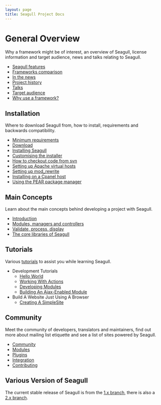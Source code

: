```yaml
---
layout: page
title: Seagull Project Docs
---
```


<!-- Status: In Progress -->

# General Overview
Why a framework might be of interest, an overview of Seagull, license information and target audience, news and talks relating to Seagull.

- [Seagull features][1]
- [Frameworks comparison][2]
- [In the news][3]
- [Project history][4]
- [Talks][5]
- [Target audience][6]
- [Why use a framework?][7]

## Installation
Where to download Seagull from, how to install, requirements and backwards compatibility.

- [Minimum requirements][8]
- [Download][9]
- [Installing Seagull][10]
- [Customising the installer][11]
- [How to checkout code from svn][12]
- [Setting up Apache virtual hosts][13]
- [Setting up mod\_rewrite][14]
- [Installing on a Cpanel host][15]
- [Using the PEAR package manager][16]

## Main Concepts
Learn about the main concepts behind developing a project with Seagull.

- [Introduction][17]
- [Modules, managers and controllers][18]
- [Validate, process, display][19]
- [The core libraries of Seagull][20]

## Tutorials
Various [tutorials][21] to assist you while learning Seagull.

- Development Tutorials
	- [Hello World][22]
	- [Working With Actions][23]
	- [Developing Modules][24]
	- [Building An Ajax-Enabled Module][25]
- Build A Website Just Using A Browser
	- [Creating A SimpleSite][26]

## Community
Meet the community of developers, translators and maintainers, find out more about mailing list etiquette and see a list of sites powered by Seagull.

- [Community][27]
- [Modules][28]
- [Plugins][29]
- [Integration][30]
- [Contributing][31]

## Various Version of Seagull
The current stable release of Seagull is from the [1.x branch][32], there is also a [2.x branch][33].

<!-- not 100% sure about these items, seems badly organised -->

[1]:	/General/FrameworkFeatures.html
[2]:	/General/HowDoesSeagullCompareWithOtherFrameworks.html
[3]:	/General/InTheNews.html
[4]:	/General/ProjectHistory.html
[5]:	/General/Talks.html
[6]:	/General/TargetAudience.html
[7]:	/General/WhyAFrameworkMightBeOfInterestToYou.html
[8]:	/Installation/MinimumRequirements.html
[9]:	/Installation/Download.html
[10]:	/Installation.html
[11]:	/Installation/Customising.html
[12]:	/Installation/FromSVN.html
[13]:	/Installation/SettingUpApacheVirtualHosts.html
[14]:	/Installation/SettingUpModRewrite.html
[15]:	/Installation/SettingUpOnCpanel.html
[16]:	/Installation/UsingThePearPackageManager.html
[17]:	/Concepts/Introduction.html
[18]:	/Concepts/ModulesManagersAndControllers.html
[19]:	/Concepts/ValidateProcessDisplay.html
[20]:	/Concepts/CoreLibs.html
[21]:	/Tutorials.html
[22]:	/Tutorials/HelloWorld.html
[23]:	/Tutorials/WorkingWithActions.html
[24]:	/Tutorials/DevelopingModules.html
[25]:	/Tutorials/BuildingAnAjaxEnabledModule.html
[26]:	/Tutorials/CreatingASimpleSite.html
[27]:	/Community.html
[28]:	/Modules.html
[29]:	/Plugins.html
[30]:	/Integration.html
[31]:	/Contributing.html
[32]:	/1_0/Overview.html
[33]:	/2_0/Overview.html